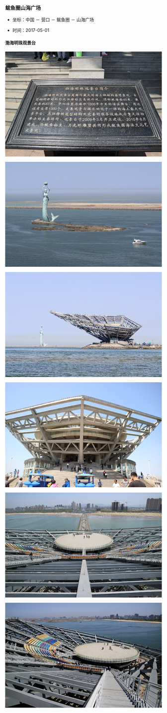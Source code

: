 ### 鲅鱼圈山海广场

  * 坐标：中国 － 营口 － 鲅鱼圈 － 山海广场 

  * 时间：2017-05-01

    

#### 渤海明珠观景台


![img](../media/20170501_鲅鱼圈/img_1222.jpg)

![img](../media/20170501_鲅鱼圈/img_1223.jpg)

![img](../media/20170501_鲅鱼圈/img_1175.jpg)

![img](../media/20170501_鲅鱼圈/img_1221.jpg)

![img](../media/20170501_鲅鱼圈/img_1241.jpg)

![img](../media/20170501_鲅鱼圈/img_1247.jpg) 